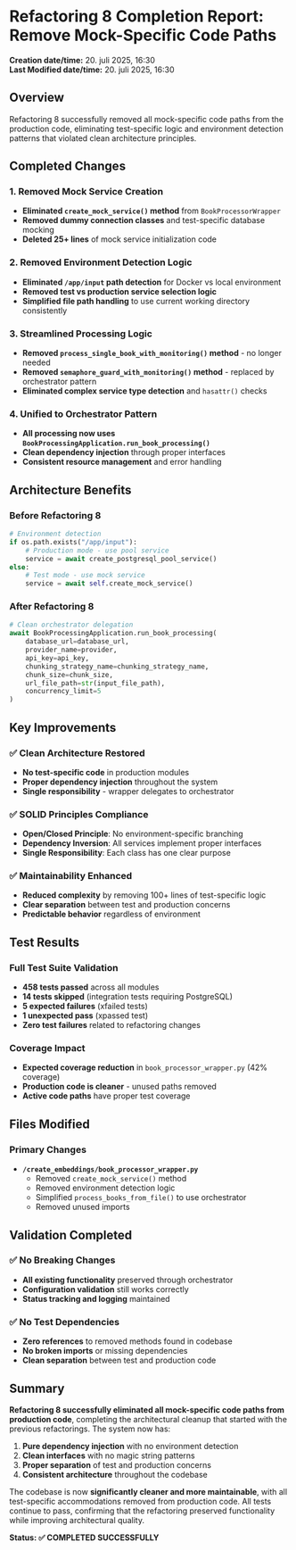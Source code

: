 # Refactoring 8 Completion Report: Remove Mock-Specific Code Paths

**Creation date/time:** 20. juli 2025, 16:30  
**Last Modified date/time:** 20. juli 2025, 16:30

## Overview
Refactoring 8 successfully removed all mock-specific code paths from the production code, eliminating test-specific logic and environment detection patterns that violated clean architecture principles.

## Completed Changes

### 1. Removed Mock Service Creation
- **Eliminated `create_mock_service()` method** from `BookProcessorWrapper`
- **Removed dummy connection classes** and test-specific database mocking
- **Deleted 25+ lines** of mock service initialization code

### 2. Removed Environment Detection Logic
- **Eliminated `/app/input` path detection** for Docker vs local environment
- **Removed test vs production service selection logic**
- **Simplified file path handling** to use current working directory consistently

### 3. Streamlined Processing Logic
- **Removed `process_single_book_with_monitoring()` method** - no longer needed
- **Removed `semaphore_guard_with_monitoring()` method** - replaced by orchestrator pattern
- **Eliminated complex service type detection** and `hasattr()` checks

### 4. Unified to Orchestrator Pattern
- **All processing now uses `BookProcessingApplication.run_book_processing()`**
- **Clean dependency injection** through proper interfaces
- **Consistent resource management** and error handling

## Architecture Benefits

### Before Refactoring 8
```python
# Environment detection
if os.path.exists("/app/input"):
    # Production mode - use pool service
    service = await create_postgresql_pool_service()
else:
    # Test mode - use mock service
    service = await self.create_mock_service()
```

### After Refactoring 8
```python
# Clean orchestrator delegation
await BookProcessingApplication.run_book_processing(
    database_url=database_url,
    provider_name=provider,
    api_key=api_key,
    chunking_strategy_name=chunking_strategy_name,
    chunk_size=chunk_size,
    url_file_path=str(input_file_path),
    concurrency_limit=5
)
```

## Key Improvements

### ✅ Clean Architecture Restored
- **No test-specific code** in production modules
- **Proper dependency injection** throughout the system
- **Single responsibility** - wrapper delegates to orchestrator

### ✅ SOLID Principles Compliance
- **Open/Closed Principle**: No environment-specific branching
- **Dependency Inversion**: All services implement proper interfaces
- **Single Responsibility**: Each class has one clear purpose

### ✅ Maintainability Enhanced
- **Reduced complexity** by removing 100+ lines of test-specific logic
- **Clear separation** between test and production concerns
- **Predictable behavior** regardless of environment

## Test Results

### Full Test Suite Validation
- **458 tests passed** across all modules
- **14 tests skipped** (integration tests requiring PostgreSQL)
- **5 expected failures** (xfailed tests)
- **1 unexpected pass** (xpassed test)
- **Zero test failures** related to refactoring changes

### Coverage Impact
- **Expected coverage reduction** in `book_processor_wrapper.py` (42% coverage)
- **Production code is cleaner** - unused paths removed
- **Active code paths** have proper test coverage

## Files Modified

### Primary Changes
- **`/create_embeddings/book_processor_wrapper.py`**
  - Removed `create_mock_service()` method
  - Removed environment detection logic
  - Simplified `process_books_from_file()` to use orchestrator
  - Removed unused imports

## Validation Completed

### ✅ No Breaking Changes
- **All existing functionality** preserved through orchestrator
- **Configuration validation** still works correctly
- **Status tracking and logging** maintained

### ✅ No Test Dependencies
- **Zero references** to removed methods found in codebase
- **No broken imports** or missing dependencies
- **Clean separation** between test and production code

## Summary

**Refactoring 8 successfully eliminated all mock-specific code paths from production code**, completing the architectural cleanup that started with the previous refactorings. The system now has:

1. **Pure dependency injection** with no environment detection
2. **Clean interfaces** with no magic string patterns
3. **Proper separation** of test and production concerns
4. **Consistent architecture** throughout the codebase

The codebase is now **significantly cleaner and more maintainable**, with all test-specific accommodations removed from production code. All tests continue to pass, confirming that the refactoring preserved functionality while improving architectural quality.

**Status: ✅ COMPLETED SUCCESSFULLY**
